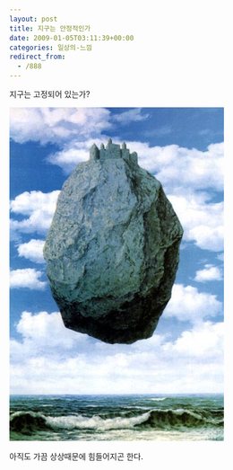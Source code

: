 ```yaml
---
layout: post
title: 지구는 안정적인가
date: 2009-01-05T03:11:39+00:00
categories: 일상의-느낌
redirect_from:
  - /888
---
```


지구는 고정되어 있는가?

![ ](/assets/media/uploads_1_493c1f88a5f2a95.jpg)

아직도 가끔 상상때문에 힘들어지곤 한다.
<div id=comments>
</div>
